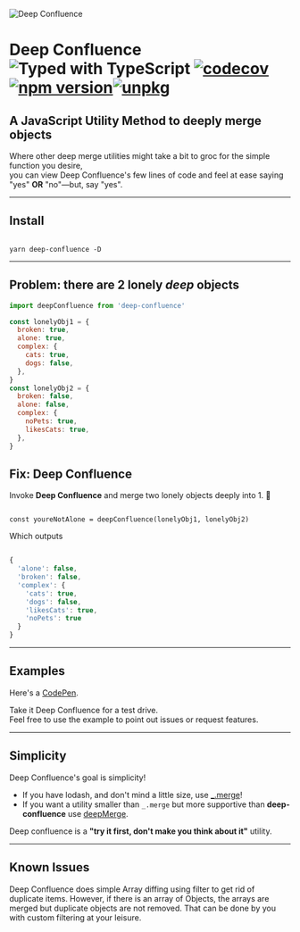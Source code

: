 ![Deep Confluence](https://jeffry.in/deep-confluence/deep-confluence.svg)

# Deep Confluence ![Typed with TypeScript](https://flat.badgen.net/badge/icon/Typed?icon=typescript&label&labelColor=blue&color=555555) [![codecov](https://codecov.io/gh/yowainwright/deep-confluence/branch/master/graph/badge.svg)](https://codecov.io/gh/yowainwright/deep-confluence)[![npm version](https://badge.fury.io/js/deep-confluence.svg)](https://badge.fury.io/js/deep-confluence)[![unpkg](https://img.shields.io/badge/unpkg-link-blue.svg)](https://unpkg.com/deep-confluence@latest/dist/deep-confluence.min.js)

## A JavaScript Utility Method to deeply merge objects

Where other deep merge utilities might take a bit to groc for the simple function you desire,<br />
you can view Deep Confluence's few lines of code and feel at ease saying "yes" **OR** "no"—but, say "yes".

---

## Install

```shell

yarn deep-confluence -D

```

---

## Problem: there are 2 lonely _deep_ objects

```javascript
import deepConfluence from 'deep-confluence'

const lonelyObj1 = {
  broken: true,
  alone: true,
  complex: {
    cats: true,
    dogs: false,
  },
}
const lonelyObj2 = {
  broken: false,
  alone: false,
  complex: {
    noPets: true,
    likesCats: true,
  },
}
```

## Fix: Deep Confluence

Invoke **Deep Confluence** and merge two lonely objects deeply into 1. 🖤

```javascipt

const youreNotAlone = deepConfluence(lonelyObj1, lonelyObj2)

```

Which outputs

```javascript

{
  'alone': false,
  'broken': false,
  'complex': {
    'cats': true,
    'dogs': false,
    'likesCats': true,
    'noPets': true
  }
}

```

---

## Examples

Here's a [CodePen](https://codepen.io/yowainwright/pen/MVVjOP/).

Take it Deep Confluence for a test drive.<br />
Feel free to use the example to point out issues or request features.

---

## Simplicity

Deep Confluence's goal is simplicity!

- If you have lodash, and don't mind a little size, use [\_.merge](https://www.npmjs.com/package/lodash.merge)!
- If you want a utility smaller than `_.merge` but more supportive than **deep-confluence** use [deepMerge](https://github.com/KyleAMathews/deepmerge/).

Deep confluence is a **"try it first, don't make you think about it"** utility.

---

## Known Issues

Deep Confluence does simple Array diffing using filter to get rid of duplicate items. However, if there is an array of Objects, the arrays are merged but duplicate objects are not removed. That can be done by you with custom filtering at your leisure.

